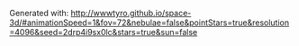 Generated with: http://wwwtyro.github.io/space-3d/#animationSpeed=1&fov=72&nebulae=false&pointStars=true&resolution=4096&seed=2drp4i9sx0lc&stars=true&sun=false
